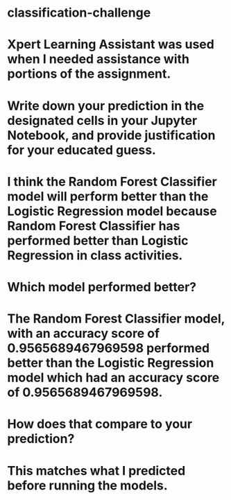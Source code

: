 # classification-challenge

# Xpert Learning Assistant was used when I needed assistance with portions of the assignment.

# Write down your prediction in the designated cells in your Jupyter Notebook, and provide justification for your educated guess.

# I think the Random Forest Classifier model will perform better than the Logistic Regression model because Random Forest Classifier has performed better than Logistic Regression in class activities.



# Which model performed better?

# The Random Forest Classifier model, with an accuracy score of 0.9565689467969598 performed better than the Logistic Regression model which had an accuracy score of 0.9565689467969598.



# How does that compare to your prediction?

# This matches what I predicted before running the models.

